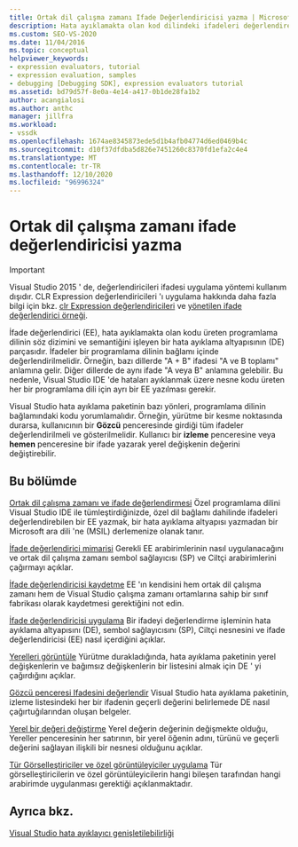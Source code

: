 ```yaml
---
title: Ortak dil çalışma zamanı Ifade Değerlendiricisi yazma | Microsoft Docs
description: Hata ayıklamakta olan kod dilindeki ifadeleri değerlendiren ortak dil çalışma zamanı için bir ifade değerlendiricisi yazma hakkında bilgi edinin.
ms.custom: SEO-VS-2020
ms.date: 11/04/2016
ms.topic: conceptual
helpviewer_keywords:
- expression evaluators, tutorial
- expression evaluation, samples
- debugging [Debugging SDK], expression evaluators tutorial
ms.assetid: bd79d57f-8e0a-4e14-a417-0b1de28fa1b2
author: acangialosi
ms.author: anthc
manager: jillfra
ms.workload:
- vssdk
ms.openlocfilehash: 1674ae8345873ede5d1b4afb04774d6ed0469b4c
ms.sourcegitcommit: d10f37dfdba5d826e7451260c8370fd1efa2c4e4
ms.translationtype: MT
ms.contentlocale: tr-TR
ms.lasthandoff: 12/10/2020
ms.locfileid: "96996324"
---
```

# <a name="writing-a-common-language-runtime-expression-evaluator"></a>Ortak dil çalışma zamanı ifade değerlendiricisi yazma
> [!IMPORTANT]
> Visual Studio 2015 ' de, değerlendiricileri ifadesi uygulama yöntemi kullanım dışıdır. CLR Expression değerlendiricileri 'ı uygulama hakkında daha fazla bilgi için bkz. [clr Expression değerlendiricileri](https://github.com/Microsoft/ConcordExtensibilitySamples/wiki/CLR-Expression-Evaluators) ve [yönetilen ifade değerlendirici örneği](https://github.com/Microsoft/ConcordExtensibilitySamples/wiki/Managed-Expression-Evaluator-Sample).

 İfade değerlendirici (EE), hata ayıklamakta olan kodu üreten programlama dilinin söz dizimini ve semantiğini işleyen bir hata ayıklama altyapısının (DE) parçasıdır. İfadeler bir programlama dilinin bağlamı içinde değerlendirilmelidir. Örneğin, bazı dillerde "A + B" ifadesi "A ve B toplamı" anlamına gelir. Diğer dillerde de aynı ifade "A veya B" anlamına gelebilir. Bu nedenle, Visual Studio IDE 'de hataları ayıklanmak üzere nesne kodu üreten her bir programlama dili için ayrı bir EE yazılması gerekir.

 Visual Studio hata ayıklama paketinin bazı yönleri, programlama dilinin bağlamındaki kodu yorumlamalıdır. Örneğin, yürütme bir kesme noktasında durarsa, kullanıcının bir **Gözcü** penceresinde girdiği tüm ifadeler değerlendirilmeli ve gösterilmelidir. Kullanıcı bir **izleme** penceresine veya **hemen** penceresine bir ifade yazarak yerel değişkenin değerini değiştirebilir.

## <a name="in-this-section"></a>Bu bölümde
 [Ortak dil çalışma zamanı ve ifade değerlendirmesi](../../extensibility/debugger/common-language-runtime-and-expression-evaluation.md) Özel programlama dilini Visual Studio IDE ile tümleştirdiğinizde, özel dil bağlamı dahilinde ifadeleri değerlendirebilen bir EE yazmak, bir hata ayıklama altyapısı yazmadan bir Microsoft ara dili 'ne (MSIL) derlemenize olanak tanır.

 [İfade değerlendirici mimarisi](../../extensibility/debugger/expression-evaluator-architecture.md) Gerekli EE arabirimlerinin nasıl uygulanacağını ve ortak dil çalışma zamanı sembol sağlayıcısı (SP) ve Ciltçi arabirimlerini çağırmayı açıklar.

 [İfade değerlendiricisi kaydetme](../../extensibility/debugger/registering-an-expression-evaluator.md) EE 'ın kendisini hem ortak dil çalışma zamanı hem de Visual Studio çalışma zamanı ortamlarına sahip bir sınıf fabrikası olarak kaydetmesi gerektiğini not edin.

 [İfade değerlendiricisi uygulama](../../extensibility/debugger/implementing-an-expression-evaluator.md) Bir ifadeyi değerlendirme işleminin hata ayıklama altyapısını (DE), sembol sağlayıcısını (SP), Ciltçi nesnesini ve ifade değerlendiricisi (EE) nasıl içerdiğini açıklar.

 [Yerelleri görüntüle](../../extensibility/debugger/displaying-locals.md) Yürütme durakladığında, hata ayıklama paketinin yerel değişkenlerin ve bağımsız değişkenlerin bir listesini almak için DE ' yi çağırdığını açıklar.

 [Gözcü penceresi Ifadesini değerlendir](../../extensibility/debugger/evaluating-a-watch-window-expression.md) Visual Studio hata ayıklama paketinin, izleme listesindeki her bir ifadenin geçerli değerini belirlemede DE nasıl çağırtuğılarından oluşan belgeler.

 [Yerel bir değeri değiştirme](../../extensibility/debugger/changing-the-value-of-a-local.md) Yerel değerin değerinin değişmekte olduğu, Yereller penceresinin her satırının, bir yerel öğenin adını, türünü ve geçerli değerini sağlayan ilişkili bir nesnesi olduğunu açıklar.

 [Tür Görselleştiriciler ve özel görüntüleyiciler uygulama](../../extensibility/debugger/implementing-type-visualizers-and-custom-viewers.md) Tür görselleştiricilerin ve özel görüntüleyicilerin hangi bileşen tarafından hangi arabirimde uygulanması gerektiği açıklanmaktadır.

## <a name="see-also"></a>Ayrıca bkz.
 [Visual Studio hata ayıklayıcı genişletilebilirliği](../../extensibility/debugger/visual-studio-debugger-extensibility.md)
